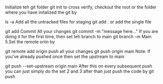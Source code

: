 Initialize teh git folder
git init
to cross verify, checkout the root or the folder where you have initalized the git by

ls -a
Add all the untracked files for staging
git add .
or add the single file

git add <filename>
Commit All your changes
git commit -m "message here..."
If you are doing it for the first time, then set teh branch to main
git branch -m Main 
5.Set the remote oriin by

git remote add origin <repo url here...>
push all your changes
git push origin main
Note: If you've already pushed once then set the upstream to main

git push --set-upstream origin main
After this on every subsequent push you can just simply do the set 2 and 3 after than just push the code by git push
